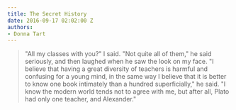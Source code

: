 ```yaml
---
title: The Secret History
date: 2016-09-17 02:02:00 Z
authors:
- Donna Tart
---
```


> "All my classes with you?" I said. 
> "Not quite all of them," he said seriously, and then laughed when he saw the look on my face. "I believe that having a great diversity of teachers is harmful and confusing for a young mind, in the same way I believe that it is better to know one book intimately than a hundred superficially," he said. "I know the modern world tends not to agree with me, but after all, Plato had only one teacher, and Alexander."